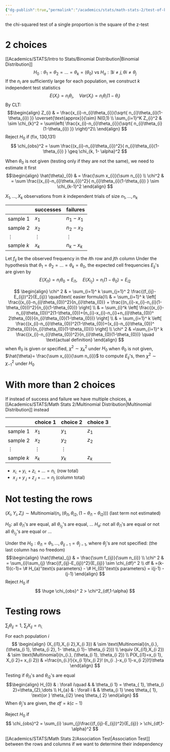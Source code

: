 ```yaml
---
{"dg-publish":true,"permalink":"/academics/stats/math-stats-2/test-of-k-proportions/","created":"2025-03-29T01:59:39.920-04:00","updated":"2025-07-07T17:32:42.539-04:00"}
---
```


the chi-squared test of a single proportion is the square of the z-test

# 2 choices
[[Academics/STATS/Intro to Stats/Binomial Distribution\|Binomial Distribution]]
$$
H_{0}: \theta_{1} = \theta_{2} = \dots = \theta_{k} = (\theta_{0}) \text{ vs }H_{a}: \exists i \neq j, \theta i \neq \theta_{j}
$$
If the $n_{i}$ are sufficiently large for each population, we construct $k$ independent test statistics
$$
E(X_{i})=n_{i}\theta_{i}, \quad Var(X_{i})=n_{i}\theta_{i}(1-\theta_{i})
$$
By CLT:
$$\begin{align}
Z_{i} & = \frac{x_{i}-n_{i}\theta_{i}}{\sqrt{ n_{i}\theta_{i}(1-\theta_{i}) }} \overset{\text{approx}}{\sim} N(0,1) \\
\sum_{i=1}^K Z_{i}^2  &  \sim \chi_{k}^2 = \sum\left( \frac{x_{i}-n_{i}\theta_{i}}{\sqrt{ n_{i}\theta_{i}(1-\theta_{i}) }}  \right)^2\\
\end{align}
$$
Reject $H_{0}$ if (fix, 130,131) 
$$
\chi_{obs}^2 = \sum  \frac{(x_{i}-n_{i}\theta_{i})^2}{ n_{i}\theta_{i}(1-\theta_{i}) }  \geq \chi_{k, 1- \alpha}^2
$$


When $\theta_{0}$ is not given (testing only if they are not the same), we need to estimate it first
$$\begin{align}
\hat{\theta}_{0}  & = \frac{\sum x_{i}}{\sum n_{i}} \\
\chi^2  & = \sum  \frac{(x_{i}-n_{i}\theta_{i})^2}{ n_{i}\theta_{i}(1-\theta_{i}) } \sim \chi_{k-1}^2
\end{align}
$$


$X_{1},\dots,X_{k}$ observations from $k$ independent trials of size $n_{1},\dots ,n_{k}$ 

|            | successes | failures    |
| ---------- | --------- | ----------- |
| sample 1   | $x_1$     | $n_1 - x_1$ |
| sample 2   | $x_2$     | $n_2 - x_2$ |
| $\vdots$   | $\vdots$  | $\vdots$    |
| sample $k$ | $x_k$     | $n_k - x_k$ |
Let $f_{ij}$ be the observed frequency in the $i$th row and $j$th column
Under the hypothesis that $\theta_{1}=\theta_{2}=\dots=\theta_{k}=\theta_{0}$, the expected cell frequencies $E_{ij}$'s are given by
$$
E(X_{i1})=n_{i}\theta_{0}=E_{i1}, \quad E(X_{i_{2}})=n_{i}(1-\theta_{0}) =E_{i 2}
$$

$$
\begin{align}
\chi^ 2 &  = \sum_{i=1}^ k \sum_{j=1}^ 2 \frac{(f_{ij}-E_{ij})^2}{E_{ij}}  \quad\text{ easier formula}\\
 & = \sum_{i=1}^ k \left[ \frac{(x_{i}-n_{i}\theta_{0})^2}{n_{i}\theta_{0}} + \frac{(n_{i}-x_{i}-n_{i}(1-\theta_{0}))^2}{n_{i}(1-\theta_{0})} \right]   \\
 & = \sum_{i}^k \left[  \frac{(x_{i}-n_{i}\theta_{0})^2(1-\theta_{0})+(n_{i}-x_{i}-n_{i}+n_{i}\theta_{0})^ 2\theta_{0}}{n_{i}\theta_{0}(1-\theta_{0})} \right]  \\
 & = \sum_{i=1}^ k \left[  \frac{(x_{i}-n_{i}\theta_{0})^2(1-\theta_{0})+(x_{i}-n_{i}\theta_{0})^ 2\theta_{0}}{n_{i}\theta_{0}(1-\theta_{0})} \right]  \\
\chi^ 2 & =\sum_{i=1}^ k \frac{(x_{i}-n_{i}\theta_{0})^2}{n_{i}\theta_{0}(1-\theta_{0})} \quad \text{actual definition}
\end{align}
$$
when $\theta_{0}$ is given or specified, $\chi^ 2\sim \chi^2_{k}$ under $H_{0}$
when $\theta_{0}$ is not given, $\hat{\theta}= \frac{\sum x_{i}}{\sum n_{i}}$ to compute $E_{ij}$'s, then $\chi^ 2\sim \chi_{-1}^ 2$ under $H_{0}$

# With more than 2 choices
If instead of success and failure we have multiple choices, a [[Academics/STATS/Math Stats 2/Multinomial Distribution\|Multinomial Distribution]] instead

|            | choice 1 | choice 2 | choice 3 |
| ---------- | -------- | -------- | -------- |
| sample 1   | $x_1$    | $y_{1}$  | $z_{1}$  |
| sample 2   | $x_2$    | $y_{2}$  | $z_{2}$  |
| $\vdots$   | $\vdots$ | $\vdots$ |          |
| sample $k$ | $x_k$    | $y_{k}$  | $z_{k}$  |

- $x_{i.}+y_{i.}+z_{i.}+\dots=n_{i.}$ (row total)
- $x_{.j}+y_{.j}+z_{.j}+\dots=n_{j}$ (column total)

# Not testing the rows

 $(X_{i},Y_{i},Z_{i})\sim \text{Multinomial}(n_{i},(\theta_{i1},\theta_{i 2},(1-\theta_{i 1}-\theta_{i 2})))$ (last term not estimated)

$H_{0}:$ all $\theta_{i 1}$'s are equal, all $\theta_{i_{2}}$'s are equal, ...
$H_{a}:$ not all $\theta_{i 1}$'s are equal or not all $\theta_{i_{2}}$'s are equal or ...

Under the $H_{0}:  \theta_{i 1}= \theta_{1},\dots,\theta_{i j-1}= \theta_{j-1}$, where $\theta_{j}$'s are not specified: (the last column has no freedom)
$$\begin{align}
\hat{\theta}_{j}  & = \frac{\sum f_{ij}}{\sum n_{i}} \\
\chi^ 2  & = \sum_{i}\sum_{j} \frac{(f_{ij}-E_{ij})^2}{E_{ij}} \sim \chi_{df}^ 2 \\
df & =(k-1)(c-1)= \# H_{a}'\text{s parameters} - \# H_{0}'\text{s parameters} = i(j-1) - (j-1)
\end{align}
$$
Reject $H_{0}$ if 
$$
\huge \chi_{obs}^ 2 > \chi^2_{df,1-\alpha}
$$

# Testing rows

$\sum_{j} \theta_{ij}=1$,  $\sum_{j}X_{ij}=n_{i.}$

For each population $i$
$$
\begin{align}
(X_{i1},X_{i 2},X_{i 3})  & \sim \text{Multinomial}(n_{i.}, (\theta_{i 1}, \theta_{i 2}, 1- \theta_{i 1}- \theta_{i 2})) \\
\equiv (X_{i1},X_{i 2})  & \sim \text{Multinomial}(n_{i.}, (\theta_{i 1}, \theta_{i 2})  \\
P(X_{i1}=x_{i 1}, X_{i 2}= x_{i 2}) & =\frac{n_{i.}!}{x_{i 1}!x_{i 2}! (n_{i .}-x_{i 1}-x_{i 2})!}\theta
\end{align}
$$

Testing if $\theta_{i 1}$'s  and $\theta_{i 2}$'s are equal 
$$\begin{align}
H_{0} & : \forall i\quad     &  &  \theta_{i 1} = \theta_{ 1}, \theta_{i 2}=\theta_{2},\dots \\
H_{a} & :  \forall i  &  & \theta_{i 1}  \neq \theta_{ 1}, \text{or } \theta_{i2} \neq \theta_{ 2}
\end{align}
$$
When $\theta_{j}$'s are given, the $df=k(c-1)$

Reject $H_{0}$ if
$$
\chi_{obs}^2 = \sum_{i} \sum_{j}\frac{(f_{ij}-E_{ij})^2}{E_{ij}}  > \chi_{df,1-\alpha}^2
$$

[[Academics/STATS/Math Stats 2/Association Test\|Association Test]] between the rows and columns if we want to determine their independency


